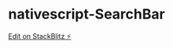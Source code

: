 # nativescript-SearchBar

[Edit on StackBlitz ⚡️](https://stackblitz.com/edit/nativescript-stackblitz-templates-yg2sfq)